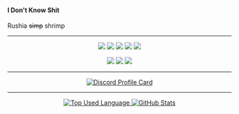 #### I Don't Know Shit

Rushia ~~simp~~ shrimp

---

<div align="center">
<img src="https://img.shields.io/badge/javascript%20-%23323330.svg?&style=for-the-badge&logo=javascript&logoColor=%23F7DF1E">
<img src="https://img.shields.io/badge/discord.js%20-%23323330.svg?&style=for-the-badge&logo=discord">
<img src="https://img.shields.io/badge/node.js-%23323330.svg?&style=for-the-badge&logo=node.js&logoColor=339933">
<img src="https://img.shields.io/badge/Mongo%20DB%20-%23323330.svg?&style=for-the-badge&logo=mongodb">
<img src="https://img.shields.io/badge/VSCode/VSCodium-%23323330.svg?&style=for-the-badge&logo=visualstudiocode&logoColor=007ACC">
<p align="center">
  <a href="https://discord.com/users/722647978577363026" target="_blank"><img src="https://img.shields.io/badge/discord-%23323330.svg?&style=for-the-badge&logo=discord&logoColor=5865F2"></a>
  <a href="https://anilist.com/user/muraico" target="_blacnk"><img src="https://img.shields.io/badge/AniList-%23323330.svg?&style=for-the-badge&logo=anilist&logoColor=02A9FF"></a>
  <a href="https://osu.ppy.sh/users/19955854" target="_blacnk"><img src="https://img.shields.io/badge/osu!-%23323330.svg?&style=for-the-badge&logo=osu!&logoColor=FF66AA"></a>
</p>

---

<p align="center">
  <a href="httpS://discord.com/users/722647978577363026">
      <img
      src="https://lanyard-profile-readme.vercel.app/api/722647978577363026"m
      alt="Discord Profile Card"
      />
  </a>
</p>

---

<p>
  <a href="#" target="_blank">
      <img
  alt="Top Used Language"
  src="https://github-readme-stats.vercel.app/api/top-langs/?theme=nord&username=MaiKokain&hide_title=true&hide_border=true"
/>
<img
  alt="GitHub Stats"
  src="https://github-readme-stats.vercel.app/api?theme=nord&username=MaiKokain&show_icons=true&count_private=true&hide_title=true&hide_border=true"
/>
  </a>
</p>
